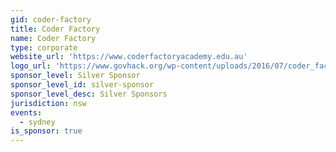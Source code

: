 ```yaml
---
gid: coder-factory
title: Coder Factory
name: Coder Factory
type: corporate
website_url: 'https://www.coderfactoryacademy.edu.au'
logo_url: 'https://www.govhack.org/wp-content/uploads/2016/07/coder_factory.png'
sponsor_level: Silver Sponsor
sponsor_level_id: silver-sponsor
sponsor_level_desc: Silver Sponsors
jurisdiction: nsw
events:
  - sydney
is_sponsor: true
---
```

